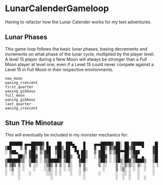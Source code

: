 # LunarCalenderGameloop
Having to refactor how the Lunar Calender works for my text adventures.

## Lunar Phases
This game loop follows the basic lunar phases, basing decrements and increments on what phase of the lunar cycle, multiplied by the player level. A level 15 player during a New Moon will always be stronger than a Full Moon player at level one, even if a Level 15 could never compete against a Level 15 in Full Moon in their respective environments.

~~~
new_moon
waxing_crescent
first_quarter
waxing_gibbous
full_moon
waning_gibbous
last_quarter
waning_crescent
~~~

## Stun THe Minotaur
This will eventually be included in my monster mechanics for:

~~~
  ██████ ▄▄▄█████▓ █    ██  ███▄    █    ▄▄▄█████▓ ██░ ██ ▓█████     ███▄ ▄███▓ ██▓ ███▄    █  ▒█████  ▄▄▄█████▓ ▄▄▄       █    ██  ██▀███  
▒██    ▒ ▓  ██▒ ▓▒ ██  ▓██▒ ██ ▀█   █    ▓  ██▒ ▓▒▓██░ ██▒▓█   ▀    ▓██▒▀█▀ ██▒▓██▒ ██ ▀█   █ ▒██▒  ██▒▓  ██▒ ▓▒▒████▄     ██  ▓██▒▓██ ▒ ██▒
░ ▓██▄   ▒ ▓██░ ▒░▓██  ▒██░▓██  ▀█ ██▒   ▒ ▓██░ ▒░▒██▀▀██░▒███      ▓██    ▓██░▒██▒▓██  ▀█ ██▒▒██░  ██▒▒ ▓██░ ▒░▒██  ▀█▄  ▓██  ▒██░▓██ ░▄█ ▒
  ▒   ██▒░ ▓██▓ ░ ▓▓█  ░██░▓██▒  ▐▌██▒   ░ ▓██▓ ░ ░▓█ ░██ ▒▓█  ▄    ▒██    ▒██ ░██░▓██▒  ▐▌██▒▒██   ██░░ ▓██▓ ░ ░██▄▄▄▄██ ▓▓█  ░██░▒██▀▀█▄  
▒██████▒▒  ▒██▒ ░ ▒▒█████▓ ▒██░   ▓██░     ▒██▒ ░ ░▓█▒░██▓░▒████▒   ▒██▒   ░██▒░██░▒██░   ▓██░░ ████▓▒░  ▒██▒ ░  ▓█   ▓██▒▒▒█████▓ ░██▓ ▒██▒
▒ ▒▓▒ ▒ ░  ▒ ░░   ░▒▓▒ ▒ ▒ ░ ▒░   ▒ ▒      ▒ ░░    ▒ ░░▒░▒░░ ▒░ ░   ░ ▒░   ░  ░░▓  ░ ▒░   ▒ ▒ ░ ▒░▒░▒░   ▒ ░░    ▒▒   ▓▒█░░▒▓▒ ▒ ▒ ░ ▒▓ ░▒▓░
░ ░▒  ░ ░    ░    ░░▒░ ░ ░ ░ ░░   ░ ▒░       ░     ▒ ░▒░ ░ ░ ░  ░   ░  ░      ░ ▒ ░░ ░░   ░ ▒░  ░ ▒ ▒░     ░      ▒   ▒▒ ░░░▒░ ░ ░   ░▒ ░ ▒░
░  ░  ░    ░       ░░░ ░ ░    ░   ░ ░      ░       ░  ░░ ░   ░      ░      ░    ▒ ░   ░   ░ ░ ░ ░ ░ ▒    ░        ░   ▒    ░░░ ░ ░   ░░   ░ 
      ░              ░              ░              ░  ░  ░   ░  ░          ░    ░           ░     ░ ░                 ░  ░   ░        ░     
                                                                                                                                            
~~~
